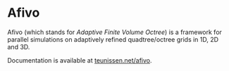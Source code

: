 # Afivo

Afivo (which stands for *Adaptive Finite Volume Octree*) is a framework for
parallel simulations on adaptively refined quadtree/octree grids in 1D, 2D and
3D.

Documentation is available at [teunissen.net/afivo](http://teunissen.net/afivo).

